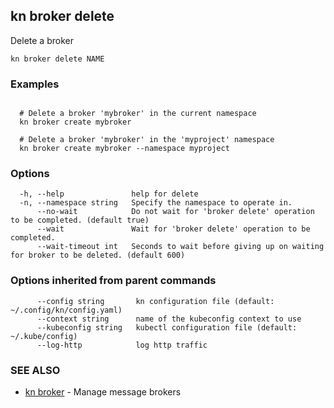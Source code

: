 ## kn broker delete

Delete a broker

```
kn broker delete NAME
```

### Examples

```

  # Delete a broker 'mybroker' in the current namespace
  kn broker create mybroker

  # Delete a broker 'mybroker' in the 'myproject' namespace
  kn broker create mybroker --namespace myproject
```

### Options

```
  -h, --help               help for delete
  -n, --namespace string   Specify the namespace to operate in.
      --no-wait            Do not wait for 'broker delete' operation to be completed. (default true)
      --wait               Wait for 'broker delete' operation to be completed.
      --wait-timeout int   Seconds to wait before giving up on waiting for broker to be deleted. (default 600)
```

### Options inherited from parent commands

```
      --config string       kn configuration file (default: ~/.config/kn/config.yaml)
      --context string      name of the kubeconfig context to use
      --kubeconfig string   kubectl configuration file (default: ~/.kube/config)
      --log-http            log http traffic
```

### SEE ALSO

* [kn broker](kn_broker.md)	 - Manage message brokers


